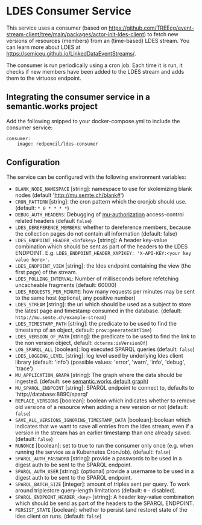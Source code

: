 # LDES Consumer Service

This service uses a consumer (based on https://github.com/TREEcg/event-stream-client/tree/main/packages/actor-init-ldes-client) to fetch new versions of resources (members) from an (time-based) LDES stream.
You can learn more about LDES at https://semiceu.github.io/LinkedDataEventStreams/.

The consumer is run periodically using a cron job. Each time it is run, it checks if new members have been added to the LDES stream and adds them to the virtuoso endpoint.

## Integrating the consumer service in a semantic.works project

Add the following snipped to your docker-compose.yml to include the consumer service:

```
consumer:
    image: redpencil/ldes-consumer
```


## Configuration

The service can be configured with the following environment variables:

- `BLANK_NODE_NAMESPACE` [string]: namespace to use for skolemizing blank nodes (default 'http://mu.semte.ch/blank#')
- `CRON_PATTERN` [string]: the cron pattern which the cronjob should use. (default: `* 0 * * * *`)
- `DEBUG_AUTH_HEADERS`: Debugging of [mu-authorization](https://github.com/mu-semtech/mu-authorization) access-control related headers (default `false`)
- `LDES_DEREFERENCE_MEMBERS`: whether to dereference members, because the collection pages do not contain all information (default: false)
- `LDES_ENDPOINT_HEADER_<infokey>` [string]: A header key-value combination which should be sent as part of the headers to the LDES ENDPOINT. E.g. `LDES_ENDPOINT_HEADER_XAPIKEY: 'X-API-KEY:<your key value here>'`.
- `LDES_ENDPOINT_VIEW` [string]: the ldes endpoint containing the view (the first page) of the stream.
- `LDES_POLLING_INTERVAL`: Number of milliseconds before refetching uncacheable fragments (default: 60000)
- `LDES_REQUESTS_PER_MINUTE`: how many requests per minutes may be sent to the same host (optional, any positive number)
- `LDES_STREAM` [string]: the uri which should be used as a subject to store the latest page and timestamp consumed in the database. (default: `http://mu.semte.ch/example-stream`)
- `LDES_TIMESTAMP_PATH` [string]: the predicate to be used to find the timestamp of an object, default: `prov:generatedAtTime`)
- `LDES_VERSION_OF_PATH` [string]: the predicate to be used to find the link to the non version object, default: `dcterms:isVersionOf`)
- `LOG_SPARQL_ALL` [boolean]: log executed SPARQL queries (default: `false`)
- `LDES_LOGGING_LEVEL` [string]: log level used by underlying ldes client library (default: 'info') (possible values: 'error', 'warn', 'info', 'debug', 'trace')
- `MU_APPLICATION_GRAPH` [string]: The graph where the data should be ingested. (default: see [semantic.works default graph](https://github.com/mu-semtech/mu-javascript-template/blob/d3281b8dff24502919a75147f7737b83d4dd724f/Dockerfile#L8)) 
- `MU_SPARQL_ENDPOINT` [string]: SPARQL endpoint to connect to, defaults to 'http://database:8890/sparql'
- `REPLACE_VERSIONS` [boolean]: boolean which indicates whether to remove old versions of a resource when adding a new version or not (default: `false`)
- `SAVE_ALL_VERSIONS_IGNORING_TIMESTAMP_DATA` [boolean]: boolean which indicates that we want to save all entries from the ldes stream, even if a version in the stream has an earlier timestamp than one already saved. (default: `false`) 
- `RUNONCE` [boolean]: set to true to run the consumer only once (e.g. when running the service as a Kubernetes CronJob). (default: `false`)
- `SPARQL_AUTH_PASSWORD` [string]: provide a passwords to be used in a digest auth to be sent to the SPARQL endpoint.
- `SPARQL_AUTH_USER` [string]: (optional) provide a username to be used in a digest auth to be sent to the SPARQL endpoint.
- `SPARQL_BATCH_SIZE` [integer]: amount of triples sent per query. To work around triplestore query-length limitations (default: `0` - disabled).
- `SPARQL_ENDPOINT_HEADER_<key>` [string]: A header key-value combination which should be send as part of the headers to the SPARQL ENDPOINT.
- `PERSIST_STATE` [boolean]: whether to persist (and restore) state of the ldes client on runs. (default: `false`)
